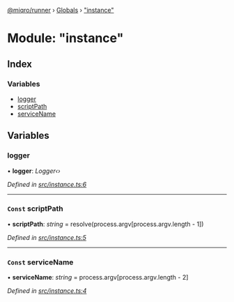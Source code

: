 [@miqro/runner](../README.md) › [Globals](../globals.md) › ["instance"](_instance_.md)

# Module: "instance"

## Index

### Variables

* [logger](_instance_.md#logger)
* [scriptPath](_instance_.md#const-scriptpath)
* [serviceName](_instance_.md#const-servicename)

## Variables

###  logger

• **logger**: *Logger‹›*

*Defined in [src/instance.ts:6](https://github.com/claukers/miqro-runner/blob/ac4b2c9/src/instance.ts#L6)*

___

### `Const` scriptPath

• **scriptPath**: *string* = resolve(process.argv[process.argv.length - 1])

*Defined in [src/instance.ts:5](https://github.com/claukers/miqro-runner/blob/ac4b2c9/src/instance.ts#L5)*

___

### `Const` serviceName

• **serviceName**: *string* = process.argv[process.argv.length - 2]

*Defined in [src/instance.ts:4](https://github.com/claukers/miqro-runner/blob/ac4b2c9/src/instance.ts#L4)*

